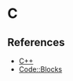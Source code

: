 # C

<!--
https://app.pluralsight.com/library/courses/getting-started-c-language/table-of-contents
https://www.ludu.co/course/c-programming
https://www.linkedin.com/learning/c-essential-training/getting-everything-ready
-->

## References

- [C++](/cpp.md)
- [Code::Blocks](/codeblocks.md)
